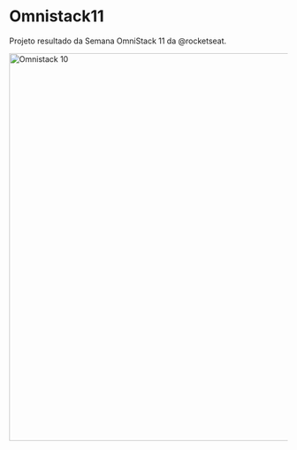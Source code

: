 # Omnistack11
Projeto resultado da Semana OmniStack 11 da @rocketseat. 

<img src="https://i.imgur.com/O04nWsz.png" alt="Omnistack 10" width="700">
